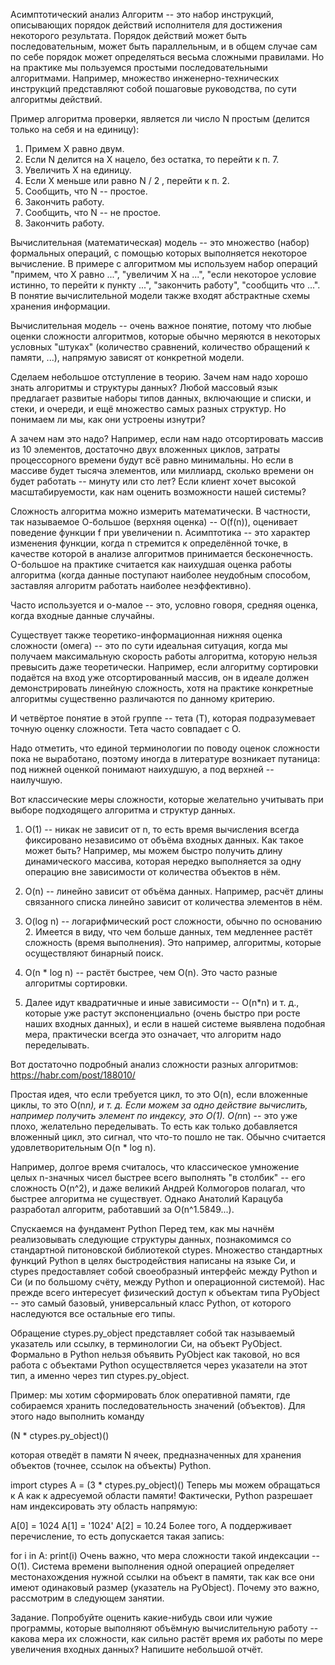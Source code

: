 
 

Асимптотический анализ
Алгоритм -- это набор инструкций, описывающих порядок действий исполнителя для достижения некоторого результата. Порядок действий может быть последовательным, может быть параллельным, и в общем случае сам по себе порядок может определяться весьма сложными правилами. Но на практике мы пользуемся простыми последовательными алгоритмами. Например, множество инженерно-технических инструкций представляют собой пошаговые руководства, по сути алгоритмы действий.

Пример алгоритма проверки, является ли число N простым (делится только на себя и на единицу):
1. Примем X равно двум.
2. Если N делится на X нацело, без остатка, то перейти к п. 7.
3. Увеличить X на единицу.
4. Если X меньше или равно N / 2 , перейти к п. 2.
5. Сообщить, что N -- простое.
6. Закончить работу.
7. Сообщить, что N -- не простое.
8. Закончить работу.

Вычислительная (математическая) модель -- это множество (набор) формальных операций, с помощью которых выполняется некоторое вычисление. В примере с алгоритмом мы используем набор операций "примем, что X равно ...", "увеличим X на ...", "если некоторое условие истинно, то перейти к пункту ...", "закончить работу", "сообщить что ...". В понятие вычислительной модели также входят абстрактные схемы хранения информации.

Вычислительная модель -- очень важное понятие, потому что любые оценки сложности алгоритмов, которые обычно меряются в некоторых условных "штуках" (количество сравнений, количество обращений к памяти, ...), напрямую зависят от конкретной модели.

Сделаем небольшое отступление в теорию. Зачем нам надо хорошо знать алгоритмы и структуры данных? Любой массовый язык предлагает развитые наборы типов данных, включающие и списки, и стеки, и очереди, и ещё множество самых разных структур. Но понимаем ли мы, как они устроены изнутри?

А зачем нам это надо? Например, если нам надо отсортировать массив из 10 элементов, достаточно двух вложенных циклов, затраты процессорного времени будут всё равно минимальны. Но если в массиве будет тысяча элементов, или миллиард, сколько времени он будет работать -- минуту или сто лет? Если клиент хочет высокой масштабируемости, как нам оценить возможности нашей системы?

Сложность алгоритма можно измерить математически. В частности, так называемое О-большое (верхняя оценка) -- O(f(n)), оценивает поведение функции f при увеличении n.
Асимптотика -- это характер изменения функции, когда n стремится к определённой точке, в качестве которой в анализе алгоритмов принимается бесконечность. O-большое на практике считается как наихудшая оценка работы алгоритма (когда данные поступают наиболее неудобным способом, заставляя алгоритм работать наиболее неэффективно).

Часто используется и о-малое -- это, условно говоря, средняя оценка, когда входные данные случайны.

Существует также теоретико-информационная нижняя оценка сложности (омега) -- это по сути идеальная ситуация, когда мы получаем максимальную скорость работы алгоритма, которую нельзя превысить даже теоретически. Например, если алгоритму сортировки подаётся на вход уже отсортированный массив, он в идеале должен демонстрировать линейную сложность, хотя на практике конкретные алгоритмы существенно различаются по данному критерию.

И четвёртое понятие в этой группе -- тета (T), которая подразумевает точную оценку сложности. Тета часто совпадает с O.

Надо отметить, что единой терминологии по поводу оценок сложности пока не выработано, поэтому иногда в литературе возникает путаница: под нижней оценкой понимают наихудшую, а под верхней -- наилучшую.

Вот классические меры сложности, которые желательно учитывать при выборе подходящего алгоритма и структур данных.

1. O(1) -- никак не зависит от n, то есть время вычисления всегда фиксировано независимо от объёма входных данных. Как такое может быть? Например, мы можем быстро получить длину динамического массива, которая нередко выполняется за одну операцию вне зависимости от количества объектов в нём.

2. O(n) -- линейно зависит от объёма данных. Например, расчёт длины связанного списка линейно зависит от количества элементов в нём.

3. O(log n) -- логарифмический рост сложности, обычно по основанию 2. Имеется в виду, что чем больше данных, тем медленнее растёт сложность (время выполнения). Это например, алгоритмы, которые осуществляют бинарный поиск.

4. O(n * log n) -- растёт быстрее, чем O(n). Это часто разные алгоритмы сортировки.

5. Далее идут квадратичные и иные зависимости -- O(n*n) и т. д., которые уже растут экспоненциально (очень быстро при росте наших входных данных), и если в нашей системе выявлена подобная мера, практически всегда это означает, что алгоритм надо переделывать.

Вот достаточно подробный анализ сложности разных алгоритмов:
https://habr.com/post/188010/

Простая идея, что если требуется цикл, то это O(n), если вложенные циклы, то это O(n*n), и т. д.
Если можем за одно действие вычислить, например получить элемент по индексу, это O(1).
O(n*n) -- это уже плохо, желательно переделывать.
То есть как только добавляется вложенный цикл, это сигнал, что что-то пошло не так. Обычно считается удовлетворительным O(n * log n).

Например, долгое время считалось, что классическое умножение целых n-значных чисел быстрее всего выполнять "в столбик" -- его сложность O(n^2), и даже великий Андрей Колмогоров полагал, что быстрее алгоритма не существует.
Однако Анатолий Карацуба разработал алгоритм, работавший за O(n^1.5849...).

Спускаемся на фундамент Python
Перед тем, как мы начнём реализовывать следующие структуры данных, познакомимся со стандартной питоновской библиотекой ctypes. Множество стандартных функций Python в целях быстродействия написаны на языке Си, и ctypes предоставляет собой своеобразный интерфейс между Python и Си (и по большому счёту, между Python и операционной системой). Нас прежде всего интересует физический доступ к объектам типа PyObject -- это самый базовый, универсальный класс Python, от которого наследуются все остальные его типы.

Обращение ctypes.py_object представляет собой так называемый указатель или ссылку, в терминологии Си, на объект PyObject. Формально в Python нельзя объявить PyObject как таковой, но вся работа с объектами Python осуществляется через указатели на этот тип, а именно через тип ctypes.py_object.

Пример: мы хотим сформировать блок оперативной памяти, где собираемся хранить последовательность значений (объектов). Для этого надо выполнить команду

(N * ctypes.py_object)()

которая отведёт в памяти N ячеек, предназначенных для хранения объектов (точнее, ссылок на объекты) Python.

import ctypes
A = (3 * ctypes.py_object)()
Теперь мы можем обращаться к A как к адресуемой области памяти! Фактически, Python разрешает нам индексировать эту область напрямую:

A[0] = 1024
A[1] = '1024'
A[2] = 10.24
Более того, A поддерживает перечисление, то есть допускается такая запись:

for i in A:
    print(i)
Очень важно, что мера сложности такой индексации -- O(1). Система времени выполнения одной операцией определяет местонахождения нужной ссылки на объект в памяти, так как все они имеют одинаковый размер (указатель на PyObject). Почему это важно, рассмотрим в следующем занятии.

Задание.
Попробуйте оценить какие-нибудь свои или чужие программы, которые выполняют объёмную вычислительную работу -- какова мера их сложности, как сильно растёт время их работы по мере увеличения входных данных? Напишите небольшой отчёт.

